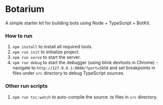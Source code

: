 # Botarium

A simple starter kit for building bots using Node + TypeScript + BotKit.

### How to run

1. `npm install` to install all required tools.
2. `npm run init` to initialize project. 
3. `npm run serve` to start the server.
4. `npm run debug` to start the debugger (using blink devtools in Chrome) - navigate to `http://127.0.0.1:8080/?port=5858` and set breakpoints in files under `src` directory to debug TypeScript sources.

### Other run scripts

1. `npm run tsc:watch` to auto-compile the source .ts files in `src` directory.
